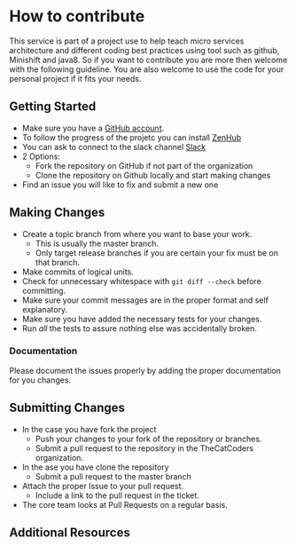 # How to contribute

This service is part of a project use to help teach micro services architecture and different coding best practices using tool such as github, Minishift and java8. So if you want to contribute you are more then welcome with the following guideline.  You are also welcome to use the code for your personal project if it fits your needs.

## Getting Started
* Make sure you have a [GitHub account](https://github.com/signup/free).
* To follow the progress of the projetc you can install [ZenHub](https://www.zenhub.com/)
* You can ask to connect to the slack channel [Slack](thecat-team.slack.com)
* 2 Options:
  * Fork the repository on GitHub if not part of the organization
  * Clone the repository on Github locally and start making changes
* Find an issue you will like to fix and submit a new one

## Making Changes

* Create a topic branch from where you want to base your work.
  * This is usually the master branch.
  * Only target release branches if you are certain your fix must be on that
    branch.
* Make commits of logical units.
* Check for unnecessary whitespace with `git diff --check` before committing.
* Make sure your commit messages are in the proper format and self explanatory.
* Make sure you have added the necessary tests for your changes.
* Run _all_ the tests to assure nothing else was accidentally broken.

### Documentation

Please document the issues properly by adding the proper documentation for you changes.

## Submitting Changes

* In the case you have fork the project
  * Push your changes to your fork of the repository or branches.
  * Submit a pull request to the repository in the TheCatCoders organization.
* In the ase you have clone the repository
  * Submit a pull request to the master branch
* Attach the proper Issue to your pull request.
  * Include a link to the pull request in the ticket.
* The core team looks at Pull Requests on a regular basis.

## Additional Resources
